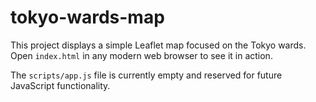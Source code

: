# tokyo-wards-map

This project displays a simple Leaflet map focused on the Tokyo wards. Open
`index.html` in any modern web browser to see it in action.

The `scripts/app.js` file is currently empty and reserved for future
JavaScript functionality.
